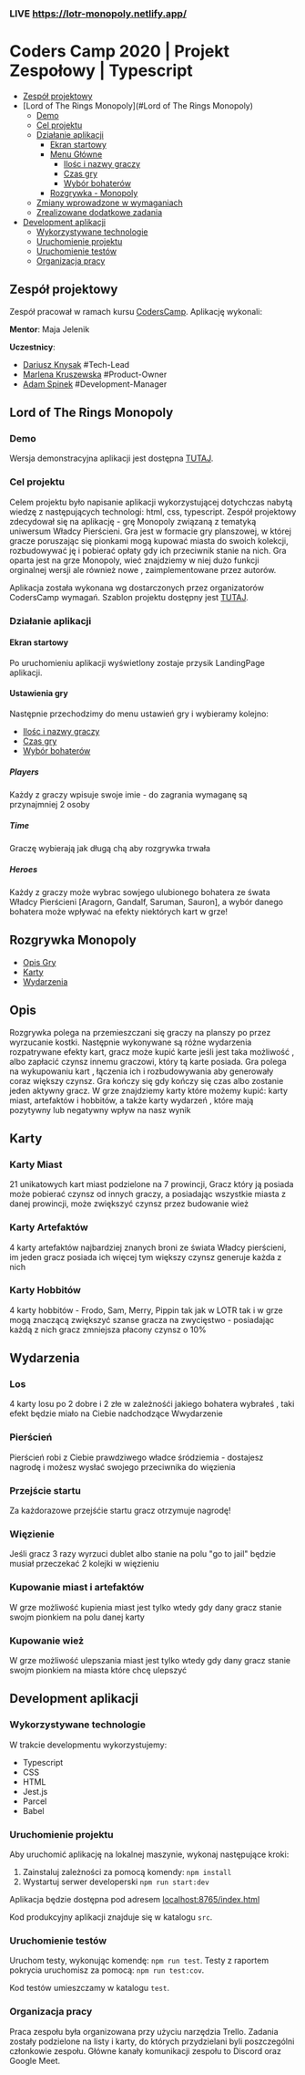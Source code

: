 ### LIVE https://lotr-monopoly.netlify.app/

# Coders Camp 2020 | Projekt Zespołowy | Typescript

* [Zespół projektowy](#zespół-projektowy)
* [Lord of The Rings Monopoly](#Lord of The Rings Monopoly)
    + [Demo](#demo)
    + [Cel projektu](#cel-projektu)
    + [Działanie aplikacji](#działanie-aplikacji)
        - [Ekran startowy](#ekran-startowy)
        - [Menu Główne](#menu-główne)
            * [Ilośc i nazwy graczy](#Players)
            * [Czas gry](#Time)
            * [Wybór bohaterów](#Heroes)
        - [Rozgrywka - Monopoly](#Rozgrywka-Monopoly)
    + [Zmiany wprowadzone w wymaganiach](#zmiany-wprowadzone-w-wymaganiach)
    + [Zrealizowane dodatkowe zadania](#zrealizowane-dodatkowe-zadania)
* [Development aplikacji](#development-aplikacji)
    + [Wykorzystywane technologie](#wykorzystywane-technologie)
    + [Uruchomienie projektu](#uruchomienie-projektu)
    + [Uruchomienie testów](#uruchomienie-testów)
    + [Organizacja pracy](#organizacja-pracy)

## Zespół projektowy

Zespół pracował w ramach kursu [CodersCamp](https://coderscamp.pl/). Aplikację wykonali:

**Mentor**: Maja Jelenik

**Uczestnicy**:

- [Dariusz Knysak](https://github.com/DariuszKny) #Tech-Lead
- [Marlena Kruszewska](https://github.com/marlexxa) #Product-Owner
- [Adam Spinek](https://github.com/Arvanes)  #Development-Manager

## Lord of The Rings Monopoly

### Demo

Wersja demonstracyjna aplikacji jest dostępna [TUTAJ](https://lotr-monopoly.netlify.app/).

### Cel projektu

Celem projektu było napisanie aplikacji wykorzystującej dotychczas nabytą wiedzę z następujących technologi: html, css,
typescript. Zespół projektowy zdecydował się na aplikację - grę Monopoly związaną z tematyką uniwersum Władcy
Pierścieni. Gra jest w formacie gry planszowej, w której gracze poruszając się pionkami mogą kupować miasta do swoich
kolekcji, rozbudowywać ję i pobierać opłaty gdy ich przeciwnik stanie na nich. Gra oparta jest na grze Monopoly, wieć
znajdziemy w niej dużo funkcji orginalnej wersji ale również nowe , zaimplementowane przez autorów.

Aplikacja została wykonana wg dostarczonych przez organizatorów CodersCamp wymagań. Szablon projektu dostępny
jest [TUTAJ](https://github.com/CodersCamp2020/CodersCamp2020.Project.TypeScript.Chess).

### Działanie aplikacji

#### Ekran startowy

Po uruchomieniu aplikacji wyświetlony zostaje przysik LandingPage aplikacji.

#### Ustawienia gry

Następnie przechodzimy do menu ustawień gry i wybieramy kolejno:

- [Ilośc i nazwy graczy](#Players)
- [Czas gry](#Time)
- [Wybór bohaterów](#Heroes)

##### Players

Każdy z graczy wpisuje swoje imie - do zagrania wymaganę są przynajmniej 2 osoby

##### Time

Graczę wybierają jak długą chą aby rozgrywka trwała

##### Heroes

Każdy z graczy może wybrac sowjego ulubionego bohatera ze śwata Władcy Pierścieni [Aragorn, Gandalf, Saruman, Sauron], a
wybór danego bohatera może wpływać na efekty niektórych kart w grze!

## Rozgrywka Monopoly

- [Opis Gry](#Players)
- [Karty](#Time)
- [Wydarzenia](#Time)


## Opis

Rozgrywka polega na przemieszczani się graczy na planszy po przez wyrzucanie kostki. Następnie wykonywane są różne wydarzenia
rozpatrywane efekty kart, gracz może kupić karte jeśli jest taka możliwość , albo zapłacić czynsz innemu graczowi,
który tą karte posiada. Gra polega na wykupowaniu kart , łączenia ich i rozbudowywania aby generowały coraz większy czynsz.
Gra kończy się gdy kończy się czas albo zostanie jeden aktywny gracz. W grze znajdziemy karty które możemy kupić:
karty miast, artefaktów i hobbitów, a także karty wydarzeń , które mają pozytywny lub negatywny wpływ na nasz wynik

## Karty

### Karty Miast

21 unikatowych kart miast podzielone na 7 prowincji, Gracz który ją posiada może pobierać czynsz od innych graczy, a
posiadając wszystkie miasta z danej prowincji, może zwiększyć czynsz przez budowanie wież

### Karty Artefaktów

4 karty artefaktów najbardziej znanych broni ze świata Władcy pierścieni, im jeden gracz posiada ich więcej tym większy
czynsz generuje każda z nich

### Karty Hobbitów

4 karty hobbitów - Frodo, Sam, Merry, Pippin tak jak w LOTR tak i w grze mogą znaczącą zwiększyć szanse gracza na
zwycięstwo - posiadając każdą z nich gracz zmniejsza płacony czynsz o 10%

## Wydarzenia

### Los

4 karty losu po 2 dobre i 2 złe w zależnośći jakiego bohatera wybrałeś , taki efekt będzie miało na Ciebie nadchodzące
Wwydarzenie

### Pierścień

Pierścień robi z Ciebie prawdziwego władce śródziemia - dostajesz nagrodę i możesz wysłać swojego przeciwnika do więzienia

### Przejście startu

Za każdorazowe przejśćie startu gracz otrzymuje nagrodę!

### Więzienie

Jeśli gracz 3 razy wyrzuci dublet albo stanie na polu "go to jail" będzie musiał przeczekać 2 kolejki w więzieniu

### Kupowanie miast i artefaktów

W grze możliwość kupienia miast jest tylko wtedy gdy dany gracz stanie swojm pionkiem na polu danej karty

### Kupowanie wież

W grze możliwość ulepszania miast  jest tylko wtedy gdy dany gracz stanie swojm pionkiem na miasta które chcę ulepszyć

## Development aplikacji

### Wykorzystywane technologie

W trakcie developmentu wykorzystujemy:

- Typescript
- CSS
- HTML
- Jest.js
- Parcel
- Babel

### Uruchomienie projektu

Aby uruchomić aplikację na lokalnej maszynie, wykonaj następujące kroki:

1. Zainstaluj zależności za pomocą komendy: `npm install`
2. Wystartuj serwer developerski `npm run start:dev`

Aplikacja będzie dostępna pod adresem [localhost:8765/index.html](http://localhost:8765/index.html)

Kod produkcyjny aplikacji znajduje się w katalogu `src`.

### Uruchomienie testów

Uruchom testy, wykonując komendę: `npm run test`. Testy z raportem pokrycia uruchomisz za pomocą: `npm run test:cov`.

Kod testów umieszczamy w katalogu `test`.

### Organizacja pracy

Praca zespołu była organizowana przy użyciu narzędzia Trello. Zadania zostały podzielone na listy i karty, do których
przydzielani byli poszczególni członkowie zespołu. Główne kanały komunikacji zespołu to Discord oraz Google Meet.